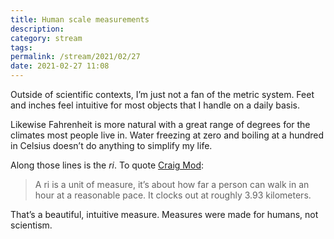 ```yaml
---
title: Human scale measurements
description:
category: stream
tags:
permalink: /stream/2021/02/27
date: 2021-02-27 11:08
---
```


Outside of scientific contexts, I’m just not a fan of the metric system. Feet and inches feel intuitive for most objects that I handle on a daily basis. 

Likewise Fahrenheit is more natural with a great range of degrees for the climates most people live in. Water freezing at zero and boiling at a hundred in Celsius doesn’t do anything to simplify my life. 

Along those lines is the *ri*. To quote [Craig Mod](https://craigmod.com/ridgeline/109/):

> A ri is a unit of measure, it’s about how far a person can walk in an hour at a reasonable pace. It clocks out at roughly 3.93 kilometers.

That’s a beautiful, intuitive measure. Measures were made for humans, not scientism. 